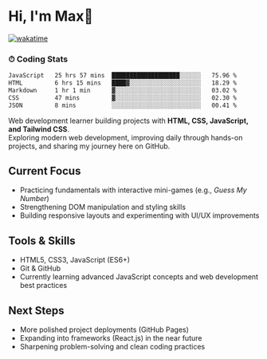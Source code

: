 # Hi, I'm Max👋

[![wakatime](https://wakatime.com/badge/user/5f357981-1e66-44ef-ae81-f181857a2d5e.svg)](https://wakatime.com/@5f357981-1e66-44ef-ae81-f181857a2d5e)
### ⏱ Coding Stats
<!--START_SECTION:waka-->

```txt
JavaScript   25 hrs 57 mins  ███████████████████░░░░░░   75.96 %
HTML         6 hrs 15 mins   ████▓░░░░░░░░░░░░░░░░░░░░   18.29 %
Markdown     1 hr 1 min      ▓░░░░░░░░░░░░░░░░░░░░░░░░   03.02 %
CSS          47 mins         ▓░░░░░░░░░░░░░░░░░░░░░░░░   02.30 %
JSON         8 mins          ░░░░░░░░░░░░░░░░░░░░░░░░░   00.41 %
```

<!--END_SECTION:waka-->

Web development learner building projects with **HTML, CSS, JavaScript, and Tailwind CSS**.  
Exploring modern web development, improving daily through hands-on projects, and sharing my journey here on GitHub.

## Current Focus
- Practicing fundamentals with interactive mini-games (e.g., *Guess My Number*)  
- Strengthening DOM manipulation and styling skills  
- Building responsive layouts and experimenting with UI/UX improvements  

## Tools & Skills
- HTML5, CSS3, JavaScript (ES6+)  
- Git & GitHub  
- Currently learning advanced JavaScript concepts and web development best practices  

## Next Steps
- More polished project deployments (GitHub Pages)  
- Expanding into frameworks (React.js) in the near future  
- Sharpening problem-solving and clean coding practices  


